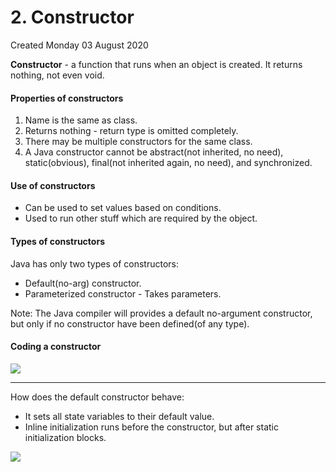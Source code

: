 # 2. Constructor
Created Monday 03 August 2020

**Constructor** - a function that runs when an object is created. It returns nothing, not even void.

#### Properties of constructors

1. Name is the same as class.
2. Returns nothing - return type is omitted completely.
3. There may be multiple constructors for the same class.
4. A Java constructor cannot be abstract(not inherited, no need), static(obvious), final(not inherited again, no need), and synchronized.


#### Use of constructors

* Can be used to set values based on conditions.
* Used to run other stuff which are required by the object.


#### Types of constructors
Java has only two types of constructors:

* Default(no-arg) constructor.
* Parameterized constructor - Takes parameters.


Note: The Java compiler will provides a default no-argument constructor, but only if no constructor have been defined(of any type).

#### Coding a constructor
![](./2._Constructor/pasted_image.png)

*****

How does the default constructor behave:

* It sets all state variables to their default value.
* Inline initialization runs before the constructor, but after static initialization blocks.

![](./2._Constructor/pasted_image001.png)


